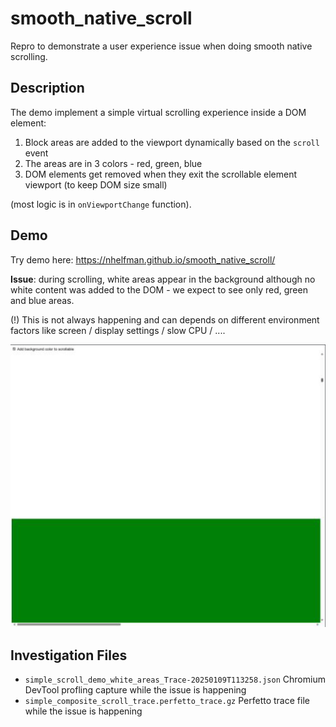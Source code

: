# smooth_native_scroll
Repro to demonstrate a user experience issue when doing smooth native scrolling. 

## Description
The demo implement a simple virtual scrolling experience inside a DOM element:
1. Block areas are added to the viewport dynamically based on the `scroll` event
2. The areas are in 3 colors - red, green, blue
3. DOM elements get removed when they exit the scrollable element viewport (to keep DOM size small)

(most logic is in `onViewportChange` function).

## Demo
Try demo here: https://nhelfman.github.io/smooth_native_scroll/

**Issue**: during scrolling, white areas appear in the background although no white content was added to the DOM - we expect to see only red, green and blue areas.

(!) This is not always happening and can depends on different environment factors like screen / display settings / slow CPU / ....

![alt text](image.png)

## Investigation Files
- `simple_scroll_demo_white_areas_Trace-20250109T113258.json`
  Chromium DevTool profling capture while the issue is happening
- `simple_composite_scroll_trace.perfetto_trace.gz`
  Perfetto trace file while the issue is happening
